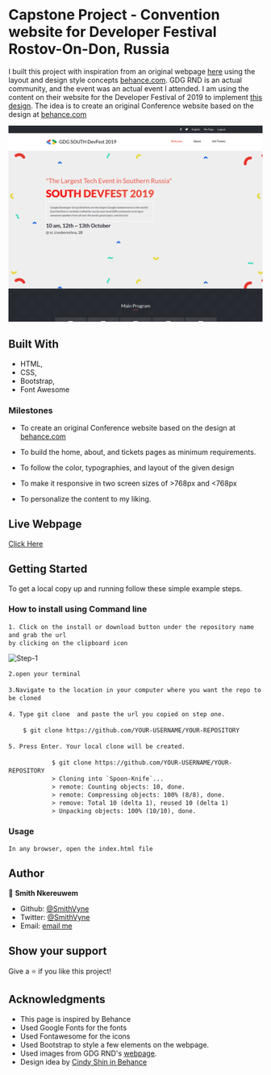#  Capstone Project - Convention website for Developer Festival Rostov-On-Don, Russia
I built this project with inspiration from an original webpage [here](https://devfest.gdgrnd.ru/)  using the layout and design style concepts [behance.com](https://www.behance.net/gallery/29845175/CC-Global-Summit-2015). 
GDG RND is an actual community, and the event was an actual event I attended. I am using the content on their website for the Developer Festival of 2019 to implement [this design](https://www.behance.net/gallery/29845175/CC-Global-Summit-2015).
The idea is to create an original Conference website based on the design at [behance.com](https://www.behance.net/gallery/29845175/CC-Global-Summit-2015) 

![Screenshot: Home Large Screen](screenshots/home-large-screen.png)

## Built With

- HTML,
- CSS,
- Bootstrap,
- Font Awesome


### Milestones

- To create an original Conference website based on the design at [behance.com](https://www.behance.net/gallery/29845175/CC-Global-Summit-2015) 

- To build the home, about, and tickets pages as minimum requirements.

- To follow the color, typographies, and layout of the given design

- To make it responsive in two screen sizes of >768px and <768px

- To personalize the content to my liking.

## Live Webpage

[Click Here](https://raw.githack.com/SmithVyne/DevFest-RND/devfest/index.html)

## Getting Started

To get a local copy up and running follow these simple example steps.

### How to install using Command line

    1. Click on the install or download button under the repository name and grab the url
    by clicking on the clipboard icon

![Step-1](./Assets/images/howtoinstall.png)

    2.open your terminal

    3.Navigate to the location in your computer where you want the repo to be cloned

    4. Type git clone  and paste the url you copied on step one.

        $ git clone https://github.com/YOUR-USERNAME/YOUR-REPOSITORY

    5. Press Enter. Your local clone will be created.

                $ git clone https://github.com/YOUR-USERNAME/YOUR-REPOSITORY
                > Cloning into `Spoon-Knife`...
                > remote: Counting objects: 10, done.
                > remote: Compressing objects: 100% (8/8), done.
                > remove: Total 10 (delta 1), reused 10 (delta 1)
                > Unpacking objects: 100% (10/10), done.

### Usage

    In any browser, open the index.html file

## Author

👤 **Smith Nkereuwem**

- Github: [@SmithVyne](https://github.com/SmithVyne)
- Twitter: [@SmithVyne](https://twitter.com/SmithVyne)
- Email: [email me](smithnkereuwem2@gmail.com)

## Show your support

Give a ⭐️ if you like this project!

## Acknowledgments

- This page is inspired by Behance
- Used Google Fonts for the fonts
- Used Fontawesome for the icons
- Used Bootstrap to style a few elements on the webpage. 
- Used images from GDG RND's [webpage](https://devfest.gdgrnd.ru). 
- Design idea by [Cindy Shin in Behance](https://www.behance.net/adagio07)
